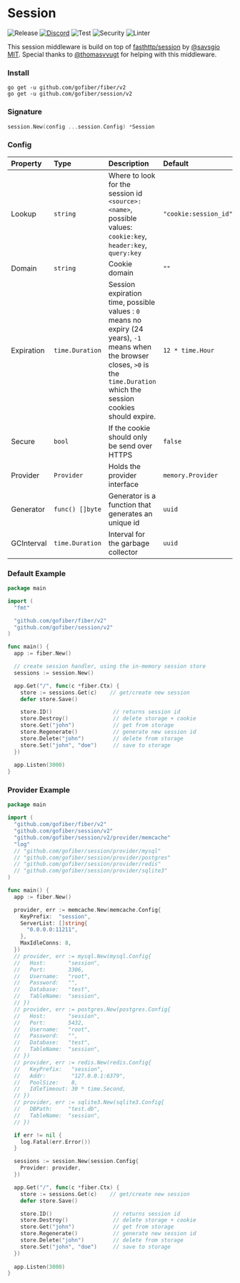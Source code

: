 # Session

![Release](https://img.shields.io/github/release/gofiber/session.svg)
[![Discord](https://img.shields.io/badge/discord-join%20channel-7289DA)](https://gofiber.io/discord)
![Test](https://github.com/gofiber/session/workflows/Test/badge.svg)
![Security](https://github.com/gofiber/session/workflows/Security/badge.svg)
![Linter](https://github.com/gofiber/session/workflows/Linter/badge.svg)

This session middleware is build on top of [fasthttp/session](https://github.com/fasthttp/session) by [@savsgio](https://github.com/savsgio) [MIT](https://github.com/fasthttp/session/blob/master/LICENSE).
Special thanks to [@thomasvvugt](https://github.com/thomasvvugt) for helping with this middleware.

### Install
```
go get -u github.com/gofiber/fiber/v2
go get -u github.com/gofiber/session/v2
```

### Signature
```go
session.New(config ...session.Config) *Session
```

### Config
| Property | Type | Description | Default |
| :--- | :--- | :--- | :--- |
| Lookup | `string` | Where to look for the session id `<source>:<name>`, possible values: `cookie:key`, `header:key`, `query:key` | `"cookie:session_id"` |
| Domain | `string` | Cookie domain | `""` |
| Expiration | `time.Duration` | Session expiration time, possible values : `0` means no expiry (24 years), `-1` means when the browser closes, `>0` is the `time.Duration` which the session cookies should expire. | `12 * time.Hour` |
| Secure | `bool` | If the cookie should only be send over HTTPS | `false` |
| Provider | `Provider` | Holds the provider interface | `memory.Provider` |
| Generator | `func() []byte` | Generator is a function that generates an unique id | `uuid` |
| GCInterval | `time.Duration` | Interval for the garbage collector | `uuid` |

### Default Example
```go
package main

import (
  "fmt"

  "github.com/gofiber/fiber/v2"
  "github.com/gofiber/session/v2"
)

func main() {
  app := fiber.New()

  // create session handler, using the in-memory session store
  sessions := session.New()

  app.Get("/", func(c *fiber.Ctx) {
    store := sessions.Get(c)    // get/create new session
    defer store.Save()

    store.ID()                   // returns session id
    store.Destroy()              // delete storage + cookie
    store.Get("john")            // get from storage
    store.Regenerate()           // generate new session id
    store.Delete("john")         // delete from storage
    store.Set("john", "doe")     // save to storage
  })
  
  app.Listen(3000)
}
```

### Provider Example
```go
package main

import (
  "github.com/gofiber/fiber/v2"
  "github.com/gofiber/session/v2"
  "github.com/gofiber/session/v2/provider/memcache"
  "log"
  // "github.com/gofiber/session/provider/mysql"
  // "github.com/gofiber/session/provider/postgres"
  // "github.com/gofiber/session/provider/redis"
  // "github.com/gofiber/session/provider/sqlite3"
)

func main() {
  app := fiber.New()

  provider, err := memcache.New(memcache.Config{
    KeyPrefix:  "session",
    ServerList: []string{
      "0.0.0.0:11211",
    },
    MaxIdleConns: 8,
  })
  // provider, err := mysql.New(mysql.Config{
  //   Host:       "session",
  //   Port:       3306,
  //   Username:   "root",
  //   Password:   "",
  //   Database:   "test",
  //   TableName:  "session",
  // })
  // provider, err := postgres.New(postgres.Config{
  //   Host:       "session",
  //   Port:       5432,
  //   Username:   "root",
  //   Password:   "",
  //   Database:   "test",
  //   TableName:  "session",
  // })
  // provider, err := redis.New(redis.Config{
  //   KeyPrefix:   "session",
  //   Addr:        "127.0.0.1:6379",
  //   PoolSize:    8,
  //   IdleTimeout: 30 * time.Second,
  // })
  // provider, err := sqlite3.New(sqlite3.Config{
  //   DBPath:     "test.db",
  //   TableName:  "session",
  // })

  if err != nil {
    log.Fatal(err.Error()) 
  }

  sessions := session.New(session.Config{
    Provider: provider,
  })

  app.Get("/", func(c *fiber.Ctx) {
    store := sessions.Get(c)    // get/create new session
    defer store.Save()

    store.ID()                   // returns session id
    store.Destroy()              // delete storage + cookie
    store.Get("john")            // get from storage
    store.Regenerate()           // generate new session id
    store.Delete("john")         // delete from storage
    store.Set("john", "doe")     // save to storage
  })
  
  app.Listen(3000)
}
```
